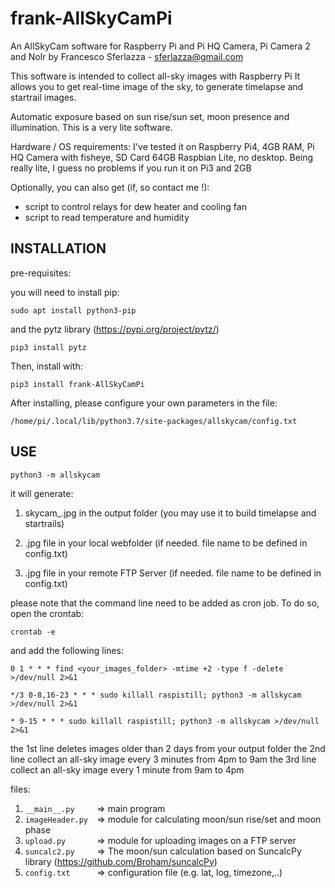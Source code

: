 # frank-AllSkyCamPi
An AllSkyCam software for Raspberry Pi and Pi HQ Camera, Pi Camera 2 and NoIr
by Francesco Sferlazza - sferlazza@gmail.com

This software is intended to collect all-sky images with Raspberry Pi
It allows you to get real-time image of the sky, to generate timelapse and startrail images.

Automatic exposure based on sun rise/sun set, moon presence and illumination.
This is a very lite software.

Hardware / OS requirements: 
I've tested it on Raspberry Pi4, 4GB RAM, Pi HQ Camera with fisheye, SD Card 64GB
Raspbian Lite, no desktop.
Being really lite, I guess no problems if you run it on Pi3 and 2GB

Optionally, you can also get (if, so contact me !):
- script to control relays for dew heater and cooling fan
- script to read temperature and humidity 

## INSTALLATION

pre-requisites:

you will need to install pip:

`sudo apt install python3-pip`

and the pytz library (https://pypi.org/project/pytz/)

`pip3 install pytz` 

Then, install with:

`pip3 install frank-AllSkyCamPi`

After installing, please configure your own parameters in the file:

`/home/pi/.local/lib/python3.7/site-packages/allskycam/config.txt`

## USE

`python3 -m allskycam` 

it will generate:
1) skycam_<timestamp>.jpg in the output folder (you may use it to build timelapse and startrails)

2) .jpg file in your local webfolder (if needed. file name to be defined in config.txt)

3) .jpg file in your remote FTP Server (if needed. file name to be defined in config.txt)

please note that the command line need to be added as cron job. 
To do so, open the crontab:

`crontab -e`

and add the following lines:

`0 1 * * * find <your_images_folder> -mtime +2 -type f -delete >/dev/null 2>&1`

`*/3 0-8,16-23 * * * sudo killall raspistill; python3 -m allskycam >/dev/null 2>&1`

`* 9-15 * * * sudo killall raspistill; python3 -m allskycam >/dev/null 2>&1`

the 1st line deletes images older than 2 days from your output folder
the 2nd line collect an all-sky image every 3 minutes from 4pm to 9am
the 3rd line collect an all-sky image every 1 minute from 9am to 4pm

files:

1) `__main__.py     `=> main program
2) `imageHeader.py  `=> module for calculating moon/sun rise/set and moon phase 
3) `upload.py       `=> module for uploading images on a FTP server
4) `suncalc2.py     `=> The moon/sun calculation based on SuncalcPy library (https://github.com/Broham/suncalcPy) 
5) `config.txt      `=> configuration file (e.g. lat, log, timezone,..)


